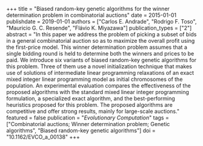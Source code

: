 +++
title = "Biased random-key genetic algorithms for the winner determination problem in combinatorial auctions"
date = 2015-01-01
publishdate = 2019-01-01
authors = ["Carlos E. Andrade", "Rodrigo F. Toso", "Mauricio G. C. Resende", "Flávio K. Miyazawa"]
publication_types = ["2"]
abstract = "In this paper we address the problem of picking a subset of bids in a general combinatorial auction so as to maximize the overall profit using the first-price model. This winner determination problem assumes that a single bidding round is held to determine both the winners and prices to be paid. We introduce six variants of biased random-key genetic algorithms for this problem. Three of them use a novel initialization technique that makes use of solutions of intermediate linear programming relaxations of an exact mixed integer linear programming model as initial chromosomes of the population. An experimental evaluation compares the effectiveness of the proposed algorithms with the standard mixed linear integer programming formulation, a specialized exact algorithm, and the best-performing heuristics proposed for this problem. The proposed algorithms are competitive and offer strong results, mainly for large-scale auctions."
featured = false
publication = "*Evolutionary Computation*"
tags = ["Combinatorial auctions; Winner determination problem; Genetic algorithms", "Biased random-key genetic algorithms"]
doi = "10.1162/EVCO_a_00138"
+++

